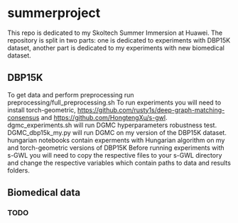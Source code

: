 # summerproject
This repo is dedicated to my Skoltech Summer Immersion at Huawei. The repository is split in two parts: one is dedicated to experiments with DBP15K dataset, another part is dedicated to my experiments with new biomedical dataset.

## DBP15K
To get data and perform preprocessing run preprocessing/full_preprocessing.sh
To run experiments you will need to install torch-geometric, https://github.com/rusty1s/deep-graph-matching-consensus and https://github.com/HongtengXu/s-gwl.
dgmc_experiments.sh will run DGMC hyperparameters robustness test.
DGMC_dbp15k_my.py will run DGMC on my version of the DBP15K dataset.
hungarian notebooks contain experments with Hungarian algorithm on my and torch-geometric versions of DBP15K
Before running experiments with s-GWL you will need to copy the respective files to your s-GWL directory and change the respective variables which contain paths to data and results folders.

## Biomedical data
### TODO
